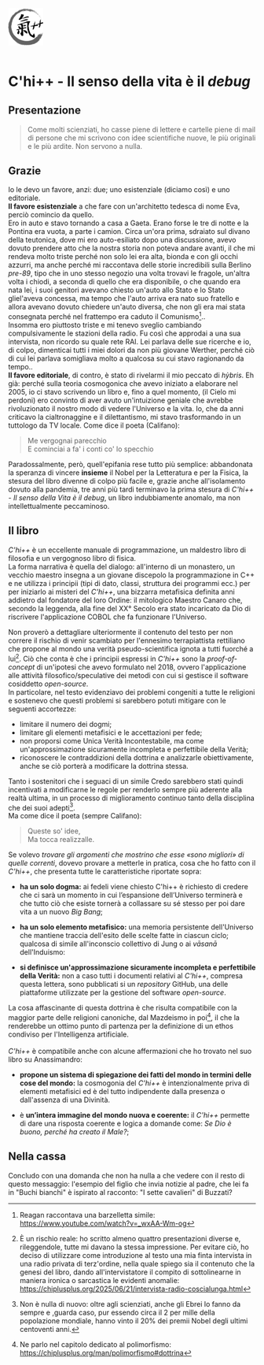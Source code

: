 
<img src="../assets/img/chi-enso.png" style="height:2cm;margin: 0 auto 1em">


# C'hi++ - Il senso della vita è il *debug*
## Presentazione

<blockquote class="citazione">
Come molti scienziati, ho casse piene di lettere e cartelle piene di mail di persone che mi scrivono con idee scientifiche nuove, le più originali e le più ardite.   
Non servono a nulla. <br/>
</blockquote>



## Grazie

Io le devo un favore, anzi: due; uno esistenziale (diciamo così) e uno editoriale.  
**Il favore esistenziale** a che fare con un'architetto tedesca di nome Eva, perciò comincio da quello.  
Ero in auto e stavo tornando a casa a Gaeta.
Erano forse le tre di notte e la Pontina era vuota, a parte i camion.
Circa un'ora prima, sdraiato sul divano della teutonica, dove mi ero auto-esiliato dopo una discussione, avevo dovuto prendere atto che la nostra storia non poteva andare avanti, il che mi rendeva molto triste perché non solo lei era alta, bionda e con gli occhi azzurri, ma anche perché mi raccontava delle storie incredibili sulla Berlino *pre-89*, tipo che in uno stesso negozio una volta trovavi le fragole, un'altra volta i chiodi, a seconda di quello che era disponibile, o che quando era nata lei, i suoi genitori avevano chiesto un'auto allo Stato e lo Stato gliel'aveva concessa, ma tempo che l'auto arriva era nato suo fratello e allora avevano dovuto chiedere un'auto diversa, che non gli era mai stata consegnata perché nel frattempo era caduto il Comunismo[^barze]..  
Insomma ero piuttosto triste e mi tenevo sveglio cambiando compulsivamente le stazioni della radio.
Fu così che approdai a una sua intervista, non ricordo su quale rete RAI.
Lei parlava delle sue ricerche e io, di colpo, dimenticai tutti i miei dolori da non più giovane Werther, perché ciò di cui lei parlava somigliava molto a qualcosa su cui stavo ragionando da tempo..  
**Il favore editoriale**, di contro, è stato di rivelarmi il mio peccato di *hỳbris*.
Eh già: perché sulla teoria cosmogonica che avevo iniziato a elaborare nel 2005, io ci stavo scrivendo un libro e, fino a quel momento, (il Cielo mi perdoni) ero convinto di aver avuto un'intuizione geniale che avrebbe rivoluzionato il nostro modo di vedere l'Universo e la vita.
Io, che da anni criticavo la cialtronaggine e il dilettantismo, mi stavo trasformando in un tuttologo da TV locale.
Come dice il poeta (Califano):

> Me vergognai parecchio</br>
> E cominciai a fa' i conti co' lo specchio

Paradossalmente, però, quell'epifania rese tutto più semplice: abbandonata la speranza di vincere **insieme** il Nobel per la Letteratura e per la Fisica, la stesura del libro divenne di colpo più facile e, grazie anche all'isolamento dovuto alla pandemia, tre anni più tardi terminavo la prima stesura di *C'hi++ - Il senso della Vita è il debug*, un libro indubbiamente anomalo, ma non intellettualmente peccaminoso.

## Il libro

*C'hi++* è un eccellente manuale di programmazione, un maldestro libro di filosofia e un vergognoso libro di fisica.  
La forma narrativa è quella del dialogo: all'interno di un monastero, un vecchio maestro insegna a un giovane discepolo la programmazione in C++ e ne utilizza i principii (tipi di dato, classi, struttura dei programmi ecc.) per per iniziarlo ai misteri del *C'hi++*, una bizzarra metafisica definita anni addietro dal fondatore del loro Ordine: il mitologico Maestro Canaro che, secondo la leggenda, alla fine del XX° Secolo era stato incaricato da Dio di riscrivere l'applicazione COBOL che fa funzionare l'Universo.

Non proverò a dettagliare ulteriormente il contenuto del testo per non correre il rischio di venir scambiato per l'ennesimo terrapiattista rettiliano che propone al mondo una verità pseudo-scientifica ignota a tutti fuorché a lui[^intevista].
Ciò che conta è che i principii espressi in *C'hi++* sono la *proof-of-concept* di un'ipotesi che avevo formulato nel 2018, ovvero l'applicazione alle attività filosofico/speculative dei metodi con cui si gestisce il software cosiddetto *open-source*.  
In particolare, nel testo evidenziavo dei problemi congeniti a tutte le religioni e sostenevo che questi problemi si sarebbero potuti mitigare con le seguenti accortezze:

- limitare il numero dei dogmi;
- limitare gli elementi metafisici e le accettazioni per fede;
- non proporsi come Unica Verità Incontestabile, ma come un'approssimazione sicuramente incompleta e perfettibile della Verità;
- riconoscere le contraddizioni della dottrina e analizzarle obiettivamente, anche se ciò porterà a modificare la dottrina stessa.

Tanto i sostenitori che i seguaci di un simile Credo sarebbero stati quindi incentivati a modificarne le regole per renderlo sempre più aderente alla realtà ultima, in un processo di miglioramento continuo tanto della disciplina che dei suoi adepti[^ebrei].  
Ma come dice il poeta (sempre Califano):

> Queste so' idee,<br />
> Ma tocca realizzalle.

Se volevo *trovare gli argomenti che mostrino che esse «sono migliori» di quelle correnti*, dovevo provare a metterle in pratica, cosa che ho fatto con il *C'hi++*, che presenta tutte le caratteristiche riportate sopra:

- **ha un solo dogma:** ai fedeli viene chiesto C'hi++ è richiesto di credere che ci sarà un momento in cui l’espansione dell’Universo terminerà e che tutto ciò che esiste tornerà a collassare su sé stesso per poi dare vita a un nuovo *Big Bang*;

- **ha un solo elemento metafisico:** una memoria persistente dell'Universo che mantiene traccia dell'esito delle scelte fatte in ciascun ciclo; qualcosa di simile all'inconscio collettivo di Jung o ai *vāsanā* dell'Induismo:

- **si definisce un'approssimazione sicuramente incompleta e perfettibile della Verità:** non a caso tutti i documenti relativi al *C'hi++*, compresa questa lettera, sono pubblicati si un *repository* GitHub, una delle piattaforme utilizzate per la gestione del software *open-source*.

La cosa affascinante di questa dottrina è che risulta compatibile con la maggior parte delle religioni canoniche, dal Mazdeismo in poi[^polimorfismo], il che la renderebbe un ottimo punto di partenza per la definizione di un ethos condiviso per l'Intelligenza artificiale.<br />  
*C'hi++* è compatibile anche con alcune affermazioni che ho trovato nel suo libro su Anassimandro:

- **propone un sistema di spiegazione dei fatti del mondo in termini delle cose del mondo:** la cosmogonia del *C'hi++* è intenzionalmente priva di elementi metafisici ed è del tutto indipendente dalla presenza o dall'assenza di una Divinità.

- è **un’intera immagine del mondo nuova e coerente:** il *C'hi++* permette di dare una risposta coerente e logica a domande come: *Se Dio è buono, perché ha creato il Male?*;

## Nella cassa

Concludo con una domanda che non ha nulla a che vedere con il resto di questo messaggio: l'esempio del figlio che invia notizie al padre, che lei fa in "Buchi bianchi" è ispirato al racconto: "I sette cavalieri" di Buzzati?  


[^barze]: Reagan raccontava una barzelletta simile:<br /> https://www.youtube.com/watch?v=_wxAA-Wm-og

[^intevista]: È un rischio reale: ho scritto almeno quattro presentazioni diverse e, rileggendole, tutte mi davano la stessa impressione. Per evitare ciò, ho deciso di utilizzare come introduzione al testo una mia finta intervista in una radio privata di terz'ordine, nella quale spiego sia il contenuto che la genesi del libro, dando all'intervistatore il compito di sottolinearne in maniera ironica o sarcastica le evidenti anomalie:<br /> https://chiplusplus.org/2025/06/21/intervista-radio-coscialunga.html

[^ebrei]: Non è nulla di nuovo: oltre agli scienziati, anche gli Ebrei lo fanno da sempre e ,guarda caso, pur essendo circa il 2 per mille della popolazione mondiale, hanno vinto il 20% dei premii Nobel degli ultimi centoventi anni.

[^polimorfismo]: Ne parlo nel capitolo dedicato al polimorfismo:<br /> https://chiplusplus.org/man/polimorfismo#dottrina

